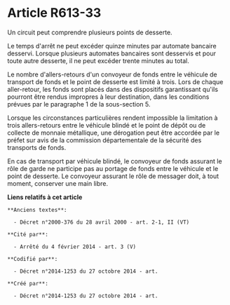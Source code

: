 # Article R613-33

Un circuit peut comprendre plusieurs points de desserte.

Le temps d'arrêt ne peut excéder quinze minutes par automate bancaire desservi. Lorsque plusieurs automates bancaires sont
desservis et pour toute autre desserte, il ne peut excéder trente minutes au total.

Le nombre d'allers-retours d'un convoyeur de fonds entre le véhicule de transport de fonds et le point de desserte est limité
à trois. Lors de chaque aller-retour, les fonds sont placés dans des dispositifs garantissant qu'ils pourront être rendus
impropres à leur destination, dans les conditions prévues par le paragraphe 1 de la sous-section 5.

Lorsque les circonstances particulières rendent impossible la limitation à trois allers-retours entre le véhicule blindé et
le point de dépôt ou de collecte de monnaie métallique, une dérogation peut être accordée par le préfet sur avis de la
commission départementale de la sécurité des transports de fonds.

En cas de transport par véhicule blindé, le convoyeur de fonds assurant le rôle de garde ne participe pas au portage de fonds
entre le véhicule et le point de desserte. Le convoyeur assurant le rôle de messager doit, à tout moment, conserver une main
libre.

**Liens relatifs à cet article**

	**Anciens textes**:

	  - Décret n°2000-376 du 28 avril 2000 - art. 2-1, II (VT)

	**Cité par**:

	  - Arrêté du 4 février 2014 - art. 3 (V)

	**Codifié par**:

	  - Décret n°2014-1253 du 27 octobre 2014 - art.

	**Créé par**:

	  - Décret n°2014-1253 du 27 octobre 2014 - art.
